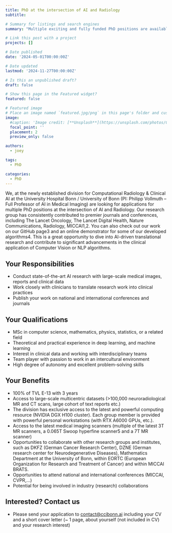 ```yaml
---
title: PhD at the intersection of AI and Radiology
subtitle:

# Summary for listings and search engines
summary: "Multiple exciting and fully funded PhD positions are available at the intersection of AI and Radiology in the newly established division for Computational Radiology & Clinical AI at the University Hospital Bonn / University of Bonn (PI: Philipp Vollmuth – Full Professor for AI in Medical Imaging). If you’re passionate about AI/ML application in the medical field, check out our PhD job description (attach pdf) and reach out to us via contact@ccibonn.ai with your CV, a short cover letter (~ 1 page, about yourself (not included in CV) and your research interest)."

# Link this post with a project
projects: []

# Date published
date: '2024-05-01T00:00:00Z'

# Date updated
lastmod: '2024-11-27T00:00:00Z'

# Is this an unpublished draft?
draft: false

# Show this page in the Featured widget?
featured: false

# Featured image
# Place an image named `featured.jpg/png` in this page's folder and customize its options here.
image:
  #caption: 'Image credit: [**Unsplash**](https://unsplash.com/photos/CpkOjOcXdUY)'
  focal_point: ''
  placement: 2
  preview_only: false

authors:
  - joey

tags:
  - PhD

categories:
  - PhD
---
```



We, at the newly established division for Computational Radiology & Clinical AI at the University Hospital Bonn / University of Bonn (PI: Philipp Vollmuth – Full Professor of AI in Medical Imaging) are looking for applications for multiple PhD positions at the intersection of AI and Radiology. Our research group has consistently contributed to premier journals and conferences, including The Lancet Oncology, The Lancet Digital Health, Nature Communications, Radiology, MICCAI1,2. You can also check out our work on our GitHub page3 and an online demonstrator for some of our developed algorithms4. This is a great opportunity to dive into AI-driven translational research and contribute to significant advancements in the clinical application of Computer Vision or NLP algorithms. 

## Your Responsibilities

- Conduct state-of-the-art AI research with large-scale medical images, reports and clinical data 
- Work closely with clinicians to translate research work into clinical practices 
- Publish your work on national and international conferences and journals 

## Your Qualifications

- MSc in computer science, mathematics, physics, statistics, or a related field 
- Theoretical and practical experience in deep learning, and machine learning 
- Interest in clinical data and working with interdisciplinary teams 
- Team player with passion to work in an intercultural environment 
- High degree of autonomy and excellent problem-solving skills

## Your Benefits

- 100% of TVL E-13 with 3 years 
- Access to large-scale multicentric datasets (>100,000 neuroradiological MR and CT scans, large cohort of text reports etc.) 
- The division has exclusive access to the latest and powerful computing resource (NVIDIA DGX H100 cluster). Each group member is provided with powerful personal workstations (with RTX A6000 GPUs, etc.). 
- Access to the latest medical imaging scanners (multiple of the latest 3T MR scanners, a 0.065T Swoop hyperfine scanner5 and a 7T MR scanner) 
- Opportunities to collaborate with other research groups and institutes, such as DKFZ (German Cancer Research Center), DZNE (German research center for Neurodegenerative Diseases), Mathematics Department at the University of Bonn, within EORTC (European Organization for Research and Treatment of Cancer) and within MICCAI BRATS.  
- Opportunities to attend national and international conferences (MICCAI, CVPR,...) 
- Potential for being involved in industry (research) collaborations 

## Interested? Contact us

- Please send your application to contact@ccibonn.ai including your CV and a short cover letter (~ 1 page, about yourself (not included in CV) and your research interest)
